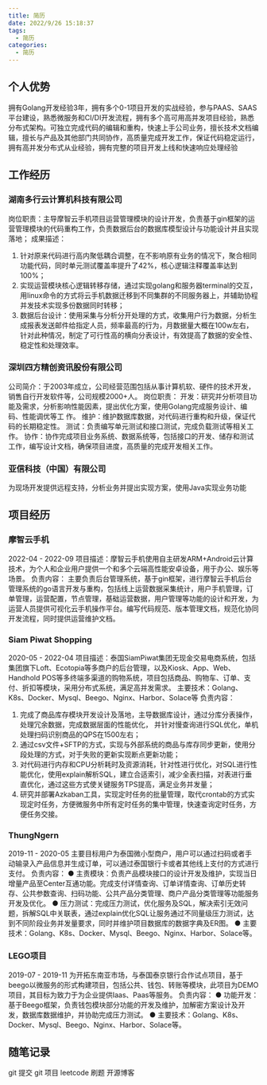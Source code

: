 ```yaml
---
title: 简历
date: 2022/9/26 15:18:37
tags:
  - 简历
categories:
  - 简历
---
```



## 个人优势
拥有Golang开发经验3年，拥有多个0-1项目开发的实战经验，参与PAAS、SAAS平台建设，熟悉微服务和CI/DI开发流程，拥有多个高可用高并发项目经验，熟悉分布式架构。可独立完成代码的编辑和重构，快速上手公司业务，擅长技术文档编辑，擅长与产品及其他部门共同协作，高质量完成开发工作，保证代码稳定运行，拥有高并发分布式从业经验，拥有完整的项目开发上线和快速响应处理经验

## 工作经历
### 湖南多行云计算机科技有限公司 
岗位职责：主导摩智云手机项目运营管理模块的设计开发，负责基于gin框架的运营管理模块的代码重构工作，负责数据后台的数据库模型设计与功能设计并且实现落地；
成果描述：
1.	针对原来代码进行高内聚低耦合调整，在不影响原有业务的情况下，聚合相同功能代码，同时单元测试覆盖率提升了42%，核心逻辑注释覆盖率达到100%；
2.	实现运营模块核心逻辑转移存储，通过实现golang和服务器terminal的交互，用linux命令的方式将云手机数据迁移到不同集群的不同服务器上，并辅助协程并发技术实现多份数据同时转移；
3.	数据后台设计：使用采集与分析分开处理的方式，收集用户行为数据，分析生成报表发送邮件给指定人员，频率最高的行为，月数据量大概在100w左右，针对此种情况，制定了可行性高的横向分表设计，有效提高了数据的安全性、稳定性和处理效率。

###  深圳四方精创资讯股份有限公司
公司简介：于2003年成立，公司经营范围包括从事计算机软、硬件的技术开发，销售自行开发软件等，公司规模2000+人。
岗位职责：
开发：研究并分析项目功能及需求，分析影响性能因素，提出优化方案，使用Golang完成服务设计、编码、性能调优等工
作。 
维护：维护数据库数据，对代码进行重构和升级，保证代码的长期稳定性。
测试：负责编写单元测试和接口测试，完成负载测试等相关工作。
协作：协作完成项目业务系统、数据系统等，包括接口的开发、储存和测试工作，编写设计文档，确保项目进度，高质量的完成开发相关工作。

### 亚信科技（中国）有限公司
为现场开发提供远程支持，分析业务并提出实现方案，使用Java实现业务功能


## 项目经历
### 摩智云手机  
2022-04 - 2022-09
项目描述：摩智云手机使用自主研发ARM+Android云计算技术，为个人和企业用户提供一个和多个云端高性能安卓设备，用于办公、娱乐等场景。
负责内容：
主要负责后台管理系统，基于gin框架，进行摩智云手机后台管理系统的go语言开发与重构，包括线上运营数据采集统计，用户手机管理，订单管理，运营配置，节点管理，基础运营数据，用户管理等功能的设计和开发，为运营人员提供可视化云手机操作平台。编写代码规范、版本管理文档，规范化协同开发流程，同时提供运营维护文档。

### Siam Piwat Shopping
2020-05 - 2022-04
项目描述：泰国SiamPiwat集团无现金交易电商系统，包括集团旗下Loft、Ecotopia等多商户的后台管理，以及Kiosk、App、Web、Handhold POS等多终端多渠道的购物系统，项目包括商品、购物车、订单、支付、折扣等模块，采用分布式系统，满足高并发需求。
主要技术：Golang、K8s、Docker、Mysql、Beego、Nginx、Harbor、Solace等
负责内容：
1.	完成了商品库存模块开发设计及落地，主导数据库设计，通过分库分表操作，处理冗余数据，完成数据层面的性能优化， 并针对慢查询进行SQL优化，单机处理扫码识别商品的QPS在1500左右；
2.	通过csv文件+SFTP的方式，实现与外部系统的商品与库存同步更新，使用分段处理的方式，对于失败的更新实现断点更新功能；
3.	对代码进行内存和CPU分析耗时及资源消耗，针对性进行优化，对SQL进行性能优化，使用explain解析SQL，建立合适索引，减少全表扫描，对表进行垂直优化，通过这些方式使关键服务TPS提高，满足业务并发量；
4.	研究并部署Azkaban工具，实现定时任务的批量管理，取代crontab的方式实现定时任务，方便微服务中所有定时任务的集中管理，快速查询定时任务，方便任务交接。

### ThungNgern
2019-11 - 2020-05
主要目标用户为泰国微小型商户，用户可以通过扫码或者手动输录入产品信息并生成订单，可以通过泰国银行卡或者其他线上支付的方式进行支付。 
负责内容：
● 主责模块：负责产品模块接口的设计开发及维护，实现当日增量产品至Center互通功能。完成支付详情查询、订单详情查询、订单历史转存、公共参数查询、扫码功能、公共产品分类管理、商户产品分类管理等功能服务开发及优化。
● 压力测试：完成压力测试，优化服务及SQL，解决索引无效问题，拆解SQL中关联表，通过explain优化SQL让服务通过不同量级压力测试，达到不同阶段业务并发量要求，同时并维护项目数据库的数据字典及ER图。
● 主要技术：Golang、K8s、Docker、Mysql、Beego、Nginx、Harbor、Solace等。


### LEGO项目
2019-07 - 2019-11
为开拓东南亚市场，与泰国泰京银行合作试点项目，基于beego以微服务的形式构建项目，包括公共、钱包、转账等模块，此项目为DEMO项目，其目标为致力于为企业提供Iaas、Paas等服务。
负责内容：
● 功能开发：基于Beego框架，负责钱包模块部分功能的开发及维护，加解密方案设计及开发，数据库数据维护，并协助完成压力测试。
● 主要技术：Golang、K8s、Docker、Mysql、Beego、Nginx、Harbor、Solace等。


## 随笔记录
git 提交
git 项目
leetcode 刷题
开源博客